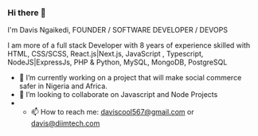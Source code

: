 ### Hi there 👋
I'm Davis Ngaikedi, FOUNDER / SOFTWARE DEVELOPER / DEVOPS

I am more of a full stack Developer with 8 years of experience skilled with HTML, CSS/SCSS, React.js|Next.js, JavaScript , Typescript, NodeJS|ExpressJs, PHP & Python, MySQL, MongoDB, PostgreSQL


<!--
**daviscool567/daviscool567** is a ✨ _special_ ✨ repository because its `README.md` (this file) appears on your GitHub profile.

Here are some ideas to get you started: -->

- 🔭 I’m currently working on a project that will make social commerce safer in Nigeria and Africa. 
- 👯 I’m looking to collaborate on Javascript and Node Projects
- - 📫 How to reach me: daviscool567@gmail.com or davis@diimtech.com

<!--- 🤔 I’m looking for help with ...
- 💬 Ask me about ...
- 😄 Pronouns: ...
- ⚡ Fun fact: ...
-->
